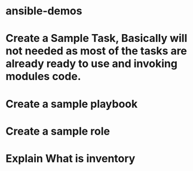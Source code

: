 # ansible-demos

# Create a Sample Task, Basically will not needed as most of the tasks are already ready to use and invoking modules code.
# Create a sample playbook
# Create a sample role
# Explain What is inventory

